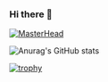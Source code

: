 ### Hi there 👋

<!--
**MikiyasWT/MikiyasWT** is a ✨ _special_ ✨ repository because its `README.md` (this file) appears on your GitHub profile.

Here are some ideas to get you started:

- 🔭 I’m currently working on React | NodeJs | Express ...
- 🌱 I’m currently learning React Native...
- 👯 I’m looking to collaborate on .web project using React & NodeJs..
- 🤔 I’m looking for help with Fulltime Job...
- 💬 Ask me about React | NodeJs | Typescript ...
- 📫 How to reach me: linkedin.com/in/mikiyas-wendmneh/ ...
- ⚡ Fun fact: I build furnitures...
-->

[![MasterHead](https://www.linkedin.com/in/mikiyas-wendmneh/overlay/background-image/)](https://github.com/MikiyasWT)

![Anurag's GitHub stats](https://github-readme-stats.vercel.app/api?username=MikiyasWT&show_icons=true&theme=radical&count_private=true)

[![trophy](https://github-profile-trophy.vercel.app/?MikiyasWT=ryo-ma&theme=onedark)](https://github.com/ryo-ma/github-profile-trophy)
